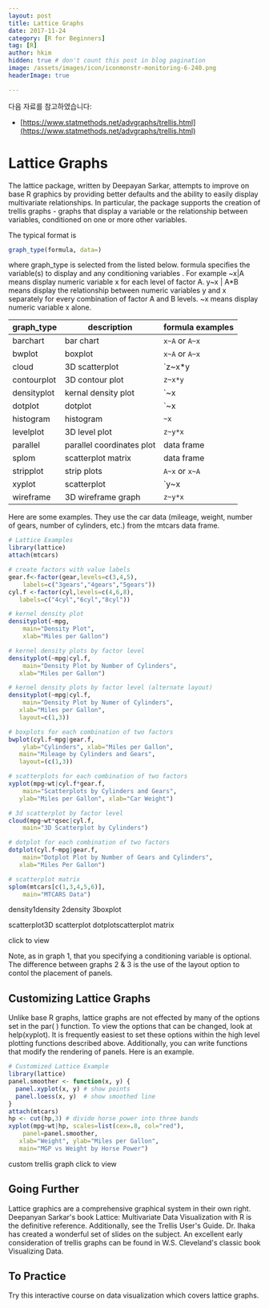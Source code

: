 ```yaml
---
layout: post  
title: Lattice Graphs
date: 2017-11-24  
category: [R for Beginners]  
tag: [R]  
author: hkim  
hidden: true # don't count this post in blog pagination  
image: /assets/images/icon/iconmonstr-monitoring-6-240.png
headerImage: true

---
```


다음 자료를 참고하였습니다:  
- [https://www.statmethods.net/advgraphs/trellis.html](https://www.statmethods.net/advgraphs/trellis.html)

# Lattice Graphs

The lattice package, written by Deepayan Sarkar, attempts to improve on base R graphics by providing better defaults and the ability to easily display multivariate relationships. In particular, the package supports the creation of trellis graphs - graphs that display a variable or the relationship between variables, conditioned on one or more other variables.

The typical format is

```r
graph_type(formula, data=)
```

where graph_type is selected from the listed below. formula specifies the variable(s) to display and any conditioning variables . For example ~x|A means display numeric variable x for each level of factor A. y~x | A*B means display the relationship between numeric variables y and x separately for every combination of factor A and B levels. ~x means display numeric variable x alone.

graph_type  | description               | formula examples
------------|---------------------------|------------------
barchart    | bar chart                 | `x~A` or `A~x`
bwplot      | boxplot                   | `x~A` or `A~x`
cloud       | 3D scatterplot            | `z~x*y|A`
contourplot | 3D contour plot           | `z~x*y`
densityplot | kernal density plot       | `~x|A*B`
dotplot     | dotplot                   | `~x|A`
histogram   | histogram                 | `~x`
levelplot   | 3D level plot             | `z~y*x`
parallel    | parallel coordinates plot | data frame
splom       | scatterplot matrix        | data frame
stripplot   | strip plots               | `A~x` or `x~A`
xyplot      | scatterplot               | `y~x|A`
wireframe   | 3D wireframe graph        | `z~y*x`

Here are some examples. They use the car data (mileage, weight, number of gears, number of cylinders, etc.) from the mtcars data frame.

```r
# Lattice Examples
library(lattice)
attach(mtcars)

# create factors with value labels
gear.f<-factor(gear,levels=c(3,4,5),
  	labels=c("3gears","4gears","5gears"))
cyl.f <-factor(cyl,levels=c(4,6,8),
   labels=c("4cyl","6cyl","8cyl"))

# kernel density plot
densityplot(~mpg,
  	main="Density Plot",
  	xlab="Miles per Gallon")

# kernel density plots by factor level
densityplot(~mpg|cyl.f,
  	main="Density Plot by Number of Cylinders",
   xlab="Miles per Gallon")

# kernel density plots by factor level (alternate layout)
densityplot(~mpg|cyl.f,
  	main="Density Plot by Numer of Cylinders",
   xlab="Miles per Gallon",
   layout=c(1,3))

# boxplots for each combination of two factors
bwplot(cyl.f~mpg|gear.f,
  	ylab="Cylinders", xlab="Miles per Gallon",
   main="Mileage by Cylinders and Gears",
   layout=(c(1,3))

# scatterplots for each combination of two factors
xyplot(mpg~wt|cyl.f*gear.f,
  	main="Scatterplots by Cylinders and Gears",
   ylab="Miles per Gallon", xlab="Car Weight")

# 3d scatterplot by factor level
cloud(mpg~wt*qsec|cyl.f,
  	main="3D Scatterplot by Cylinders")

# dotplot for each combination of two factors
dotplot(cyl.f~mpg|gear.f,
  	main="Dotplot Plot by Number of Gears and Cylinders",
   xlab="Miles Per Gallon")

# scatterplot matrix
splom(mtcars[c(1,3,4,5,6)],
  	main="MTCARS Data")
```

density1density 2density 3boxplot

scatterplot3D scatterplot dotplotscatterplot matrix

click to view

Note, as in graph 1, that you specifying a conditioning variable is optional. The difference between graphs 2 & 3 is the use of the layout option to contol the placement of panels.


## Customizing Lattice Graphs

Unlike base R graphs, lattice graphs are not effected by many of the options set in the par( ) function. To view the options that can be changed, look at help(xyplot). It is frequently easiest to set these options within the high level plotting functions described above. Additionally, you can write functions that modify the rendering of panels. Here is an example.

```r
# Customized Lattice Example
library(lattice)
panel.smoother <- function(x, y) {
  panel.xyplot(x, y) # show points
  panel.loess(x, y)  # show smoothed line
}
attach(mtcars)
hp <- cut(hp,3) # divide horse power into three bands
xyplot(mpg~wt|hp, scales=list(cex=.8, col="red"),
  	panel=panel.smoother,
   xlab="Weight", ylab="Miles per Gallon",
   main="MGP vs Weight by Horse Power")
```

custom trellis graph click to view


## Going Further

Lattice graphics are a comprehensive graphical system in their own right. Deepanyan Sarkar's book Lattice: Multivariate Data Visualization with R is the definitive reference. Additionally, see the Trellis User's Guide. Dr. Ihaka has created a wonderful set of slides on the subject. An excellent early consideration of trellis graphs can be found in W.S. Cleveland's classic book Visualizing Data.


## To Practice

Try this interactive course on data visualization which covers lattice graphs.
